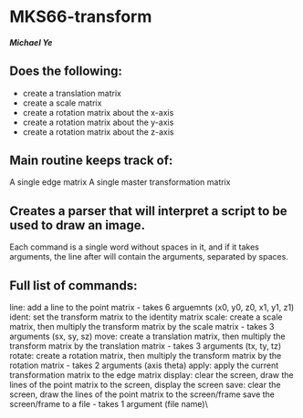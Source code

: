 # MKS66-transform
##### Michael Ye
## Does the following:
- create a translation matrix
- create a scale matrix
- create a rotation matrix about the x-axis
- create a rotation matrix about the y-axis
- create a rotation matrix about the z-axis

## Main routine keeps track of:
A single edge matrix
A single master transformation matrix

## Creates a parser that will interpret a script to be used to draw an image.
Each command is a single word without spaces in it, and if it takes arguments, the line after will contain the arguments, separated by spaces.

## Full list of commands:
line: add a line to the point matrix -  takes 6 arguemnts (x0, y0, z0, x1, y1, z1)
ident: set the transform matrix to the identity matrix
scale: create a scale matrix, then multiply the transform matrix by the scale matrix -  takes 3 arguments (sx, sy, sz)
move: create a translation matrix, then multiply the transform matrix by the translation matrix - takes 3 arguments (tx, ty, tz)
rotate: create a rotation matrix, then multiply the transform matrix by the rotation matrix - takes 2 arguments (axis theta)
apply: apply the current transformation matrix to the edge matrix
display: clear the screen, draw the lines of the point matrix to the screen, display the screen
save: clear the screen, draw the lines of the point matrix to the screen/frame save the screen/frame to a file - takes 1 argument (file name)\
